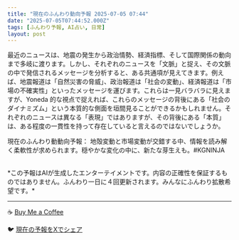```yaml
---
title: "現在のふんわり動向予報 2025-07-05 07:44"
date: "2025-07-05T07:44:52.000Z"
tags: [ふんわり予報, AI占い, 日常]
layout: post
---
```


最近のニュースは、地震の発生から政治情勢、経済指標、そして国際関係の動向まで多岐に渡ります。しかし、それぞれのニュースを「文脈」と捉え、その文脈の中で発信されるメッセージを分析すると、ある共通項が見えてきます。例えば、地震報道は「自然災害の脅威」、政治報道は「社会の変動」、経済報道は「市場の不確実性」といったメッセージを運びます。これらは一見バラバラに見えますが、Yoneda 的な視点で捉えれば、これらのメッセージの背後にある「社会のダイナミズム」という本質的な側面を垣間見ることができるかもしれません。それぞれのニュースは異なる「表現」ではありますが、その背後にある「本質」は、ある程度の一貫性を持って存在していると言えるのではないでしょうか。

現在のふんわり動動向予報：
地殻変動と市場変動が交錯する中、情報を読み解く柔軟性が求められます。穏やかな変化の中に、新たな芽生えも。#KGNINJA

<br>
*この予報はAIが生成したエンターテイメントです。内容の正確性を保証するものではありません。ふんわり一日に４回更新されます。みんなにふんわり拡散希望です。*

---
☕️ [Buy Me a Coffee](https://www.buymeacoffee.com/kgninja)

🐦 [現在の予報をXでシェア](https://twitter.com/intent/tweet?text=%E7%8F%BE%E5%9C%A8%E3%81%AE%E3%81%B5%E3%82%93%E3%82%8F%E3%82%8A%E4%BA%88%E5%A0%B1%3A%20%E3%80%8C%E6%9C%80%E8%BF%91%E3%81%AE%E3%83%8B%E3%83%A5%E3%83%BC%E3%82%B9%E3%81%AF%E3%80%81%E5%9C%B0%E9%9C%87%E3%81%AE%E7%99%BA%E7%94%9F%E3%81%8B%E3%82%89%E6%94%BF%E6%B2%BB%E6%83%85%E5%8B%A2%E3%80%81%E7%B5%8C%E6%B8%88%E6%8C%87%E6%A8%99%E3%80%81%E3%81%9D%E3%81%97%E3%81%A6%E5%9B%BD%E9%9A%9B%E9%96%A2%E4%BF%82%E3%81%AE%E5%8B%95%E5%90%91%E3%81%BE%E3%81%A7%E5%A4%9A%E5%B2%90%E3%81%AB%E6%B8%A1%E3%82%8A%E3%81%BE%E3%81%99%E3%80%82%E3%80%8D%23KGNINJA%20%E7%B6%9A%E3%81%8D%E3%81%AF%E3%83%96%E3%83%AD%E3%82%B0%E3%81%A7%EF%BC%81%F0%9F%91%87&url=https%3A%2F%2Fkg-ninja.github.io%2FFunwariyoso%2F)
